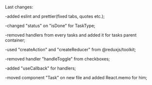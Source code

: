 Last changes:

-added eslint and prettier(fixed tabs, quotes etc.);

-changed "status" on "isDone" for TaskType;

-removed handlers from every tasks and added it for tasks parent container;

-used "createAction" and "createReducer" from @reduxjs/toolkit;

-removed handler "handleToggle" from checkboxes;

-added "useCallback" for handlers;

-moved component "Task" on new file and added React.memo for him;
